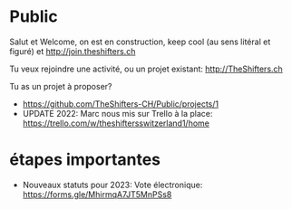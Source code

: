# Public
Salut et Welcome, on est en construction, keep cool (au sens litéral et figuré) et http://join.theshifters.ch 

Tu veux rejoindre une activité, ou un projet existant: http://TheShifters.ch

Tu as un projet à proposer? 
* https://github.com/TheShifters-CH/Public/projects/1
* UPDATE 2022: Marc nous mis sur Trello à la place: https://trello.com/w/theshiftersswitzerland1/home

# étapes importantes
* Nouveaux statuts pour 2023: Vote électronique: https://forms.gle/MhirmqA7JT5MnPSs8
